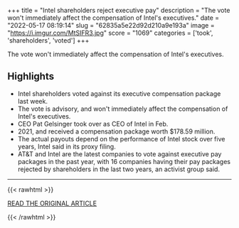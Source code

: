 +++
title = "Intel shareholders reject executive pay"
description = "The vote won't immediately affect the compensation of Intel's executives."
date = "2022-05-17 08:19:14"
slug = "62835a5e22d92d210a9e193a"
image = "https://i.imgur.com/MtSIFR3.jpg"
score = "1069"
categories = ['took', 'shareholders', 'voted']
+++

The vote won't immediately affect the compensation of Intel's executives.

## Highlights

- Intel shareholders voted against its executive compensation package last week.
- The vote is advisory, and won't immediately affect the compensation of Intel's executives.
- CEO Pat Gelsinger took over as CEO of Intel in Feb.
- 2021, and received a compensation package worth $178.59 million.
- The actual payouts depend on the performance of Intel stock over five years, Intel said in its proxy filing.
- AT&T and Intel are the latest companies to vote against executive pay packages in the past year, with 16 companies having their pay packages rejected by shareholders in the last two years, an activist group said.

---

{{< rawhtml >}}
  <p class="article-category">
    <a target="_blank" href="https://www.cnbc.com/2022/05/16/intel-shareholders-reject-executive-pay.html">READ THE ORIGINAL ARTICLE</a>
  </p>
{{< /rawhtml >}}
